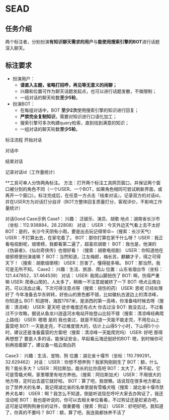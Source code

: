 # SEAD

## 任务介绍
两个标注者，分别扮演**有知识聊天需求的用户**与**能使用搜索引擎的BOT**进行话题深入聊天。

## 标注要求
* 扮演用户：
    * **请直入主题，省略打招呼，再见等无意义的闲聊；**
    * 兴趣和位置可作为聊天话题发起点，也可以进行话题发散，不做限制；
    * 一组对话的聊天轮数**至少5轮**。
* 扮演BOT：
    * 在每组对话中，BOT **至少2次**使用搜索引擎的知识进行回复；
    * **严禁完全复制知识**，需要对知识进行口语化加工；
    * 搜索引擎可多次构建query检索，直到找到满意的知识；
    * 一组对话的聊天轮数**至少5轮**。

标注流程
开始对话







对话中






结束对话





记录对话id（工作量统计）



**工具可单人分饰两角标注。
方法：打开两个标注工具网页窗口，并保证两个窗口被分到的角色不同（一个USER、一个BOT，如果角色相同可尝试刷新界面，或再开一个窗口）。标注完成后，在任意一方点击『结束对话』，记录双方的对话id，并在USER方为对话打分自评（BOT方整体回复质量打分，客观评价，不影响工作量统计）


对话Good Case示例
Case1：
兴趣： 泛娱乐、演员、胡歌 
地点：湖南省长沙市（坐标：112.938884，28.22808）
对话：
USER：今天外边天气看上去不太好
BOT：是的，长沙今天阴有小雨，要是出去玩记得带伞~（搜索：长沙天气）
USER：不打算出去，在家宅着了。
BOT：那你打算在家干什么呀？
USER：我正看电视剧呢，琅琊榜，我都看第二遍了，超喜欢胡歌！
BOT：我也是，他演的《伪装者》、《仙剑奇侠传》也很好看！（搜索：胡歌电视剧）
USER：你知道他在琅邪榜里扮演谁嘛？
BOT：当然知道，江左梅郎，梅长苏，麒麟才子，得之可得天下！（搜索：胡歌琅琊榜）
USER：厉害了，懂得挺多嘛。
BOT：那当然，我可是无所不知。
Case2：
兴趣：生活、旅游、爬山
位置：山东省烟台市（坐标：121.447852，37.464539）
对话：
USER: 我爬山脚扭伤了
BOT: 啊，伤得严重嘛
USER: 爬泰山爬的，人太多了，稍微一不注意就被挤了一下
BOT: 喷点云南白药，可以活血止痛，下次可得注意点呀（搜索：扭伤的药）
USER: 恩呢 已经处理好了 今年准备去华东转转，好些山的景色都不错，比如徽杭古道边上的清凉峰，你知道么
BOT: 知道呀，海拔1787米，是浙西的第一高峰，你准备啥时候去呀（搜索：清凉峰）
USER: 夏天吧 徒步难度还有点大 你去过没
BOT: 我没去过，不过看过不少攻略，据说从鱼龙川逍遥河水电站开始登山比较不错（搜索：清凉峰经典爬上路线）
USER: 嗯嗯 是的 我也查过，就是不知道一天能不能走完，不用在山上露营吧
BOT: 一天能走完，不过难度很大的，估计上山得5个小时，下山得5个小时，建议还是准备露营的方案吧（搜索：清凉峰一天能爬完吗）
USER: 好吧 那得再想想了 要是人多的话，能保证安全，早起看云海还挺好的BOT: 嗯，到时候你可别再扭着脚了，建议备一瓶云南白药

Case3：
兴趣：生活、宠物、狗
位置：湖北省十堰市（坐标：110.799291，32.629462）
对话：
USER：你想不想养狗？我家狗刚刚生了
BOT：额，什么狗？能长多大？
USER：阿拉斯加，能长的比你高吧
BOT：太大了，养不起，它可是雪橇犬啊，家里哪里有地方养他。（搜索：阿拉斯加犬）
USER：不用很大的地方呀，定时出去遛它就好啦。
BOT：算了吧，我很懒。话说现在很多地方都出台了禁养犬的名单，我记得湖北省的名单里就有雪橇犬哦（搜索：湖北省十堰市禁养犬名单）
USER：啊？我怎么不知道，倒是听说现在呼吁大家去办狗证了，我还没动呢
BOT：我也是听说的，你可以去相关单位看看，不过狗证还是赶紧办吧，这可是证明狗狗身份的证件，很重要哦（搜索：狗证）
USER：好吧好吧，我知道了，你真的不要吗？
BOT：额，算了吧，我连我都快养不活了
